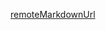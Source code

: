 [remoteMarkdownUrl](https://raw.githubusercontent.com/Coppernic/coppernic.github.io/master/barcode/library.md)

